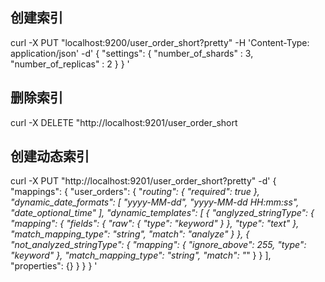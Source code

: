 ## 创建索引
curl -X PUT "localhost:9200/user_order_short?pretty" -H 'Content-Type: application/json' -d'
{
    "settings": {
        "number_of_shards" :   3,
        "number_of_replicas" : 2
    }
}
'
## 删除索引
curl -X DELETE "http://localhost:9201/user_order_short

## 创建动态索引
curl -X PUT "http://localhost:9201/user_order_short?pretty"  -d'
{
  "mappings": {
    "user_orders": {
      "_routing": {
        "required": true
      },
      "dynamic_date_formats": [
        "yyyy-MM-dd",
        "yyyy-MM-dd HH:mm:ss",
        "date_optional_time"
      ],
      "dynamic_templates": [
        {
          "anglyzed_stringType": {
            "mapping": {
              "fields": {
                "raw": {
                  "type": "keyword"
                }
              },
              "type": "text"
            },
            "match_mapping_type": "string",
            "match": "analyze_*"
          }
        },
        {
          "not_analyzed_stringType": {
            "mapping": {
              "ignore_above": 255,
              "type": "keyword"
            },
            "match_mapping_type": "string",
            "match": "*"
          }
        }
      ],
      "properties": {}
    }
  }
}
'


